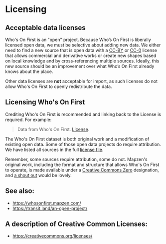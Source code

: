# Licensing

## Acceptable data licenses

Who's On First is an "open" project. Because Who’s On First is liberally licensed open data, we must be selective about adding new data. We either need to find a new source that is open data with a [CC-BY](https://creativecommons.org/licenses/by/4.0/) or [CC-0](https://creativecommons.org/share-your-work/public-domain/cc0/) license that allows commercial and derivative works or create new shapes based on local knowledge and by cross-referencing multiple sources. Ideally, this new source should be an improvement over what Who’s On First already knows about the place.

Other data licenses are **not** acceptable for import, as such licenses do not allow Who's On First to openly redistribute the data.

## Licensing Who's On First

Crediting Who's On First is recommended and linking back to the License is required. For example:

> Data from Who's On First. [License](https://github.com/whosonfirst-data/whosonfirst-data/blob/master/LICENSE.md).

The Who's On First dataset is both original work and a modification of existing open data. Some of those open data projects do require attribution. We have listed all sources in the full [license file](https://github.com/whosonfirst-data/whosonfirst-data/blob/master/LICENSE.md).

Remember, some sources require attribution, some do not. Mapzen's original work, including the format and structure that allows Who's On First to operate, is made available under a [Creative Commons Zero](https://creativecommons.org/choose/zero/) designation, and [a shout out](https://twitter.com/mapzen/) would be lovely.

## See also: 
- https://whosonfirst.mapzen.com/
- https://transit.land/an-open-project/

## A description of Creative Common Licenses:
- https://creativecommons.org/licenses/

